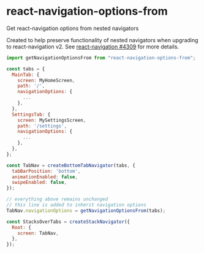 # react-navigation-options-from
Get react-navigation options from nested navigators

Created to help preserve functionality of nested navigators when upgrading to react-navigation v2. See [react-navigation #4309](https://github.com/react-navigation/react-navigation/pull/4309) for more details.

``` javascript
import getNavigationOptionsFrom from "react-navigation-options-from";

const tabs = {
  MainTab: {
    screen: MyHomeScreen,
    path: '/',
    navigationOptions: {
      ...
    },
  },
  SettingsTab: {
    screen: MySettingsScreen,
    path: '/settings',
    navigationOptions: {
      ...
    },
  },
};

const TabNav = createBottomTabNavigator(tabs, {
  tabBarPosition: 'bottom',
  animationEnabled: false,
  swipeEnabled: false,
});

// everything above remains unchanged
// this line is added to inherit navigation options
TabNav.navigationOptions = getNavigationOptionsFrom(tabs);

const StacksOverTabs = createStackNavigator({
  Root: {
    screen: TabNav,
  },
});
```
